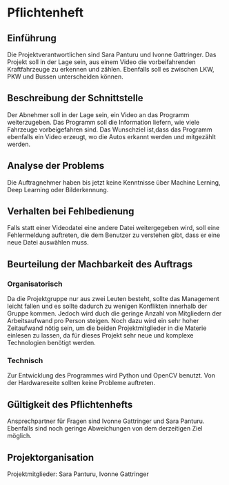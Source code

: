 # Pflichtenheft
## Einführung
Die Projektverantwortlichen sind Sara Panturu und Ivonne Gattringer. Das Projekt soll in der Lage sein, aus einem Video die vorbeifahrenden Kraftfahrzeuge zu erkennen und zählen. Ebenfalls soll es zwischen LKW, PKW und Bussen unterscheiden können.

## Beschreibung der Schnittstelle
Der Abnehmer soll in der Lage sein, ein Video an das Programm weiterzugeben. Das Programm soll die Information liefern, wie viele Fahrzeuge vorbeigefahren sind. Das Wunschziel ist,dass das Programm ebenfalls ein Video erzeugt, wo die Autos erkannt werden und mitgezählt werden.

## Analyse der Problems
Die Auftragnehmer haben bis jetzt keine Kenntnisse über Machine Lerning, Deep Learning oder Bilderkennung.

## Verhalten bei Fehlbedienung
Falls statt einer Videodatei eine andere Datei weitergegeben wird, soll eine Fehlermeldung auftreten, die dem Benutzer zu verstehen gibt, dass er eine neue Datei auswählen muss.

## Beurteilung der Machbarkeit des Auftrags
### Organisatorisch
Da die Projektgruppe nur aus zwei Leuten besteht, sollte das Management leicht fallen und es sollte dadurch zu wenigen Konflikten innerhalb der Gruppe kommen.
Jedoch wird duch die geringe Anzahl von Mitgliedern der Arbeitsaufwand pro Person steigen. Noch dazu wird ein sehr hoher Zeitaufwand nötig sein, um die beiden Projektmitglieder in die Materie einlesen zu lassen, da für dieses Projekt sehr neue und komplexe Technologien benötigt werden.

### Technisch
Zur Entwicklung des Programmes wird Python und OpenCV benutzt. Von der Hardwareseite sollten keine Probleme auftreten.

## Gültigkeit des Pflichtenhefts
Ansprechpartner für Fragen sind Ivonne Gattringer und Sara Panturu. Ebenfalls sind noch geringe Abweichungen von dem derzeitigen Ziel möglich.

## Projektorganisation
Projektmitglieder: Sara Panturu, Ivonne Gattringer
